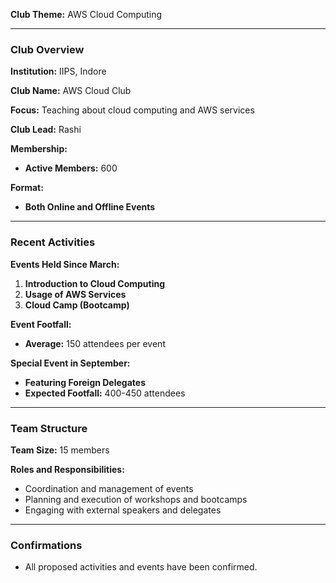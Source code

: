 **Club Theme:** AWS Cloud Computing

---

### Club Overview

**Institution:** IIPS, Indore

**Club Name:** AWS Cloud Club

**Focus:** Teaching about cloud computing and AWS services

**Club Lead:** Rashi

**Membership:**

- **Active Members:** 600

**Format:**

- **Both Online and Offline Events**

---

### Recent Activities

**Events Held Since March:**

1. **Introduction to Cloud Computing**
2. **Usage of AWS Services**
3. **Cloud Camp (Bootcamp)**

**Event Footfall:**

- **Average:** 150 attendees per event

**Special Event in September:**

- **Featuring Foreign Delegates**
- **Expected Footfall:** 400-450 attendees

---

### Team Structure

**Team Size:** 15 members

**Roles and Responsibilities:**

- Coordination and management of events
- Planning and execution of workshops and bootcamps
- Engaging with external speakers and delegates

---

### Confirmations

- All proposed activities and events have been confirmed.